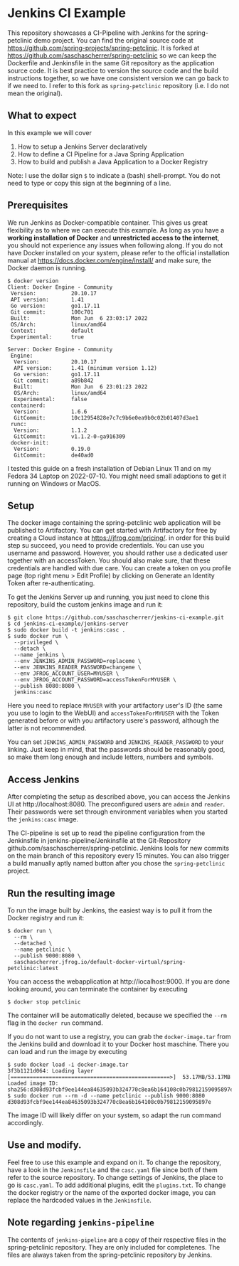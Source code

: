 # Jenkins CI Example
This repository showcases a CI-Pipeline with Jenkins for the
spring-petclinic demo project. You can find the original source code
at https://github.com/spring-projects/spring-petclinic.
It is forked at https://github.com/saschascherrer/spring-petclinic
so we can keep the Dockerfile and Jenkinsfile in the same Git repository
as the application source code. It is best practice to version the
source code and the build instructions together, so we have one consistent
version we can go back to if we need to. I refer to this fork as
`spring-petclinic` repository (i.e. I do not mean the original).

## What to expect
In this example we will cover
1) How to setup a Jenkins Server declaratively
2) How to define a CI Pipeline for a Java Spring Application
3) How to build and publish a Java Application to a Docker Registry

Note: I use the dollar sign `$` to indicate a (bash) shell-prompt.
You do not need to type or copy this sign at the beginning of a line.

## Prerequisites
We run Jenkins as Docker-compatible container. This gives us great flexibility
as to where we can execute this example. As long as you have a **working 
installation of Docker** and **unrestricted access to the internet**, you 
should not experience any issues when following along. If you do not have
Docker installed on your system, please refer to the official installation
manual at https://docs.docker.com/engine/install/ and make sure, the Docker
daemon is running.

```
$ docker version
Client: Docker Engine - Community
 Version:           20.10.17
 API version:       1.41
 Go version:        go1.17.11
 Git commit:        100c701
 Built:             Mon Jun  6 23:03:17 2022
 OS/Arch:           linux/amd64
 Context:           default
 Experimental:      true

Server: Docker Engine - Community
 Engine:
  Version:          20.10.17
  API version:      1.41 (minimum version 1.12)
  Go version:       go1.17.11
  Git commit:       a89b842
  Built:            Mon Jun  6 23:01:23 2022
  OS/Arch:          linux/amd64
  Experimental:     false
 containerd:
  Version:          1.6.6
  GitCommit:        10c12954828e7c7c9b6e0ea9b0c02b01407d3ae1
 runc:
  Version:          1.1.2
  GitCommit:        v1.1.2-0-ga916309
 docker-init:
  Version:          0.19.0
  GitCommit:        de40ad0
```

I tested this guide on a fresh installation of Debian Linux 11
and on my Fedora 34 Laptop on 2022-07-10. You might need small
adaptions to get it running on Windows or MacOS.

## Setup
The docker image containing the spring-petclinic web application
will be published to Artifactory. You can get started with Artifactory
for free by creating a Cloud instance at https://jfrog.com/pricing/.
in order for this build step su succeed, you need to provide credentials.
You can use you username and password. However, you should rather use
a dedicated user together with an accessToken. You should also make sure,
that these credentials are handled with due care.
You can create a token on you profile page (top right menu > Edit Profile)
by clicking on Generate an Identity Token after re-authenticating.

To get the Jenkins Server up and running, you just need to clone
this repository, build the custom jenkins image and run it:
```
$ git clone https://github.com/saschascherrer/jenkins-ci-example.git
$ cd jenkins-ci-example/jenkins-server
$ sudo docker build -t jenkins:casc .
$ sudo docker run \
  --privileged \
  --detach \
  --name jenkins \
  --env JENKINS_ADMIN_PASSWORD=replaceme \
  --env JENKINS_READER_PASSWORD=changeme \
  --env JFROG_ACCOUNT_USER=MYUSER \
  --env JFROG_ACCOUNT_PASSWORD=accessTokenForMYUSER \
  --publish 8080:8080 \
  jenkins:casc
```
Here you need to replace `MYUSER` with your artifactory user's ID (the
same you use to login to the WebUI) and `accessTokenForMYUSER` with
the Token generated before or with you artifactory usere's password, although
the latter is not recommended.

You can set `JENKINS_ADMIN_PASSWORD` and `JENKINS_READER_PASSWORD` to your
linking. Just keep in mind, that the passwords should be reasonably good, so
make them long enough and include letters, numbers and symbols.

## Access Jenkins
After completing the setup as described above, you can access the Jenkins UI
at http://localhost:8080. The preconfigured users are `admin` and `reader`.
Their passwords were set through environment variables when you started the 
`jenkins:casc` image.

The CI-pipeline is set up to read the pipeline configuration from the 
Jenkinsfile in jenkins-pipeline/Jenkinsfile at the Git-Repository
github.com/saschascherrer/spring-petclinic.
Jenkins lools for new commits on the main branch of this repository
every 15 minutes. You can also trigger a build manually aptly named
button after you chose the `spring-petclinic` project.

## Run the resulting image
To run the image built by Jenkins, the easiest way is to pull it
from the Docker registry and run it:
```
$ docker run \ 
  --rm \
  --detached \
  --name petclinic \
  --publish 9000:8080 \
  saschascherrer.jfrog.io/default-docker-virtual/spring-petclinic:latest
```
You can access the webapplication at http://localhost:9000. If you are
done looking around, you can terminate the container by executing
```
$ docker stop petclinic
```
The container will be automatically deleted, because we specified the
`--rm` flag in the `docker run` command.

If you do not want to use a registry, you can grab the `docker-image.tar`
from the Jenkins build and download it to your Docker host maschine.
There you can load and run the image by executing
```
$ sudo docker load -i docker-image.tar 
3f3b1121d064: Loading layer [==================================================>]  53.17MB/53.17MB
Loaded image ID: sha256:d308d93fcbf9ee144ea84635093b324770c8ea6b164108c0b79812159095897e
$ sudo docker run --rm -d --name petclinic --publish 9000:8080 d308d93fcbf9ee144ea84635093b324770c8ea6b164108c0b79812159095897e
```
The image ID will likely differ on your system, so adapt the run command accordingly.

## Use and modify.
Feel free to use this example and expand on it.
To change the repository, have a look in the `Jenkinsfile` and the 
`casc.yaml` file since both of them refer to the source repository.
To change settings of Jenkins, the place to go is `casc.yaml`. To
add additional plugins, edit the `plugins.txt`.
To change the docker registry or the name of the exported docker
image, you can replace the hardcoded values in the `Jenkinsfile`.

## Note regarding `jenkins-pipeline`
The contents of `jenkins-pipeline` are a copy of their respective
files in the spring-petclinic repository. They are only included for
completenes. The files are always taken from the spring-petclinic
repository by Jenkins.

